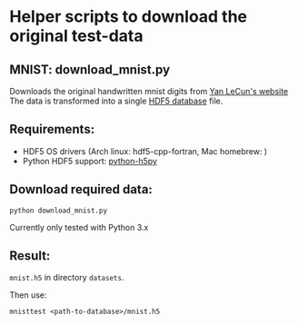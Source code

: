 # Helper scripts to download the original test-data

## MNIST: download_mnist.py
Downloads the original handwritten mnist digits from [Yan LeCun's website](http://yann.lecun.com/exdb/mnist/)
The data is transformed into a single [HDF5 database](https://support.hdfgroup.org/HDF5/) file.

## Requirements:
* HDF5 OS drivers (Arch linux: hdf5-cpp-fortran, Mac homebrew: )
* Python HDF5 support: [python-h5py](http://docs.h5py.org/en/latest/index.html)

## Download required data:
```
python download_mnist.py
```
Currently only tested with Python 3.x

## Result:
```mnist.h5``` in directory ```datasets```.

Then use:
```
mnisttest <path-to-database>/mnist.h5
```

